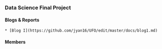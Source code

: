 ### Data Science Final Project

  #### Blogs & Reports
  
    * [Blog I](https://github.com/jyan16/UFO/edit/master/docs/blog1.md)

  #### Members
  
